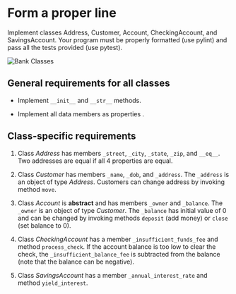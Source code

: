 # Form a proper line

Implement classes Address, Customer, Account, CheckingAccount, and SavingsAccount. Your program must be properly formatted (use pylint) and  pass all the tests provided (use pytest).

![Bank Classes](bank.png)

## General requirements for all classes

* Implement `__init__` and `__str__` methods.

* Implement all data members as properties .


## Class-specific requirements

1. Class *Address* has members `_street`, `_city`, `_state`, `_zip`, and `__eq__`. Two addresses are equal if all 4 properties are equal.

1. Class *Customer* has members `_name`, `_dob`, and `_address`. The `_address` is an object of type *Address*. Customers can change address by invoking method `move`.

1. Class *Account* is **abstract** and has members `_owner` and `_balance`. The `_owner` is an object of type *Customer*. The `_balance` has initial value of 0 and can be changed by invoking methods `deposit` (add money) or `close` (set balance to 0).

1. Class *CheckingAccount* has a member `_insufficient_funds_fee` and method `process_check`. If the account balance is too low to clear the check, the `_insufficient_balance_fee` is subtracted from the balance (note that the balance can be negative).

1. Class *SavingsAccount* has a member `_annual_interest_rate` and method `yield_interest`.